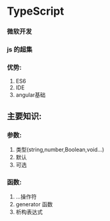 # TypeScript

### 微软开发
### js 的超集

### 优势:
1. ES6 
2. IDE 
3. angular基础


## 主要知识:
### 参数:
1. 类型(string,number,Boolean,void...)
2. 默认
3. 可选

### 函数:
1. ...操作符
2.  generator 函数
3. 析构表达式
